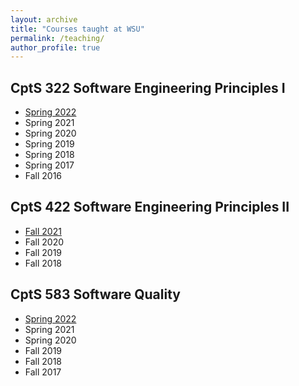 ```yaml
---
layout: archive
title: "Courses taught at WSU"
permalink: /teaching/
author_profile: true
---
```


## CptS 322 Software Engineering Principles I
* [Spring 2022](http://eecs.wsu.edu/~hcai/cpts322/)
* Spring 2021
* Spring 2020
* Spring 2019
* Spring 2018
* Spring 2017 
* Fall 2016

## CptS 422 Software Engineering Principles II
* [Fall 2021](http://eecs.wsu.edu/~hcai/cpts422/)
* Fall 2020 
* Fall 2019 
* Fall 2018 

## CptS 583 Software Quality
* [Spring 2022](http://eecs.wsu.edu/~hcai/cpts583/)
* Spring 2021
* Spring 2020
* Fall 2019
* Fall 2018
* Fall 2017
